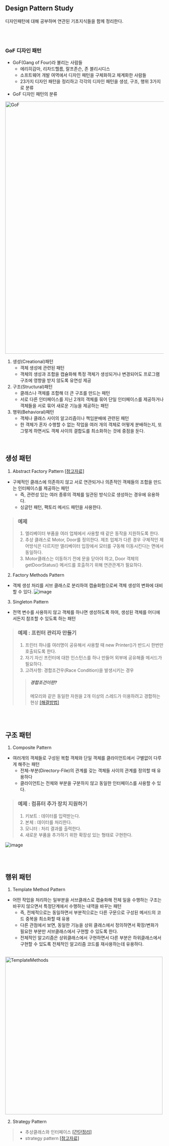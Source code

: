 
## Design Pattern Study
디자인패턴에 대해 공부하며 연관된 기초지식들을 함께 정리한다.

<br/>
<br/>


### GoF 디자인 패턴
- GoF(Gang of Four)라 불리는 사람들 
  - 에리히감마, 리차드헬름, 랄프존슨, 존 블리시디스
  - 소프트웨어 개발 여역에서 디자인 패턴을 구체화하고 체계화한 사람들
  - 23가지 디자인 패턴을 정리하고 각각의 디자인 패턴을 생성, 구조, 행위 3가지로 분류
- GoF 디자인 패턴의 분류<br>
<img width="800" alt="GoF" src="https://user-images.githubusercontent.com/67686761/108626218-67c5de00-7492-11eb-9bf8-fa32b7c68e7b.png">

1. 생성(Creational)패턴
    - 객체 생성에 관련된 패턴
    - 객체의 생성과 조합을 캡슐화해 특정 객체가 생성되거나 변경되어도 프로그램 구조에 영향을 받지 않도록 유연성 제공
2. 구조(Structural)패턴
    - 클래스나 객체를 조합해 더 큰 구조를 만드는 패턴
    - 서로 다른 인터페이스를 지닌 2개의 객체를 묶어 단일 인터페이스를 제공하거나 객체들을 서로 묶어 새로운 기능을 제공하는 패턴
3. 행위(Behavioral)패턴
    - 객체나 클래스 사이의 알고리즘이나 책임분배에 관련된 패턴
    - 한 객체가 혼자 수행할 수 없는 작업을 여러 개의 객체로 어떻게 분배하는지, 또 그렇게 하면서도 객체 사이의 결합도를 최소화하는 것에 중점을 둔다.

<br/>

## 생성 패턴
1. Abstract Factory Pattern [[참고자료]](https://gmlwjd9405.github.io/2018/08/08/abstract-factory-pattern.html)
- 구체적인 클래스에 의존하지 않고 서로 연관되거나 의존적인 객체들의 조합을 만드는 인터페이스를 제공하는 패턴
  - 즉, 관련성 있는 여러 종류의 객체를 일관된 방식으로 생성하는 경우에 유용하다.
  - 싱글턴 패턴, 팩토리 메서드 패턴을 사용한다.
 
> ### 예제 
> 1) 엘리베이터 부품을 여러 업체에서 사용할 때 같은 동작을 지원하도록 한다. 
> 2) 추상 클래스로 Motor, Door를 정의한다. 제조 업체가 다른 경우 구체적인 제어방식은 다르지만 엘리베이터 입장에서 모터를 구동해 이동시킨다는 면에서 동일하다.
> 3) Motor클래스는 이동하기 전에 문을 닫아야 하고, Door 객체의 getDoorStatus() 메서드를 호출하기 위해 연관관계가 필요하다. 


2. Factory Methods Pattern
- 객체 생성 처리를 서브 클래스로 분리하여 캡슐화함으로써 객체 생성의 변화에 대비할 수 있다. 
![image](https://user-images.githubusercontent.com/67686761/108626507-da838900-7493-11eb-8aee-2efc418b0687.png)


3. Singleton Pattern
- 전역 변수를 사용하지 않고 객체를 하나면 생성하도록 하여, 생성된 객체를 어디에서든지 참조할 수 있도록 하는 패턴

> ### 예제 : 프린터 관리자 만들기
> 1) 프린터 하나를 여러명이 공유해서 사용할 때 new Printer()가 반드시 한번만 호출되도록 한다.
> 2) 자기 자신 프린터에 대한 인스턴스를 하나 만들어 외부에 공유해줄 메서드가 필요하다.
> 3) 고려사항: 경합조건우(Race Condition)을 발생시키는 경우  
> > ##### 경합조건이란? 
> > 메모리와 같은 동일한 자원을 2개 이상의 스레드가 이용하려고 경합하는 현상 [[해결방법]](https://gmlwjd9405.github.io/2018/07/06/singleton-pattern.html)


<br/>
<br/>


## 구조 패턴
1. Composite Pattern
- 여러개의 객체들로 구성된 복합 객체와 단일 객체를 클라이언트에서 구별없이 다루게 해주는 패턴
  - 전체-부분(Directory-File)의 관계를 갖는 객체들 사이의 관계를 정의할 때 유용하다
  - 클라이언트는 전체와 부분을 구분하지 않고 동일한 인터페이스를 사용할 수 있다. 

> ### 예제 : 컴퓨터 추가 장치 지원하기
> 1) 키보트 : 데이터를 입력받는다.
> 2) 본체 : 데이터를 처리한다.
> 3) 모니터 : 처리 결과를 출력한다.
> 4) 새로운 부품을 추가하기 위한 확장성 있는 형태로 구현한다. 

![image](https://user-images.githubusercontent.com/67686761/108742503-1a716b80-757b-11eb-8cce-2f982ab0c3f6.png)





<br/>
<br/>


## 행위 패턴 
1. Template Method Pattern
- 어떤 작업을 처리하는 일부분을 서브클래스로 캡슐화해 전체 일을 수행하는 구조는 바꾸지 않으면서 특정단계에서 수행하는 내역을 바꾸는 패턴
  - 즉, 전체적으로는 동일하면서 부분적으로는 다른 구문으로 구성된 메서드의 코드 중복을 최소화할 때 유용
  - 다른 관점에서 보면, 동일한 기능을 상위 클래스에서 정의하면서 확장/변화가 필요한 부분만 서브클래스에서 구현할 수 있도록 한다.
  - 전체적인 알고리즘은 상위클래스에서 구현하면서 다른 부분은 하위클래스에서 구현할 수 있도록 전체적인 알고리즘 코드를 재사용하는데 유용하다.
<br>
<img width="500" align="center" alt="TemplateMethods" src="https://user-images.githubusercontent.com/67686761/108629456-4d483080-74a3-11eb-90c0-4021355e9df5.png">


2. Strategy Pattern
>  * 추상클래스와 인터페이스 [[간단정리]](https://pro-growth.tistory.com/213)
>  * strategy pattern [[참고자료]](https://gmlwjd9405.github.io/2018/07/06/strategy-pattern.html)

